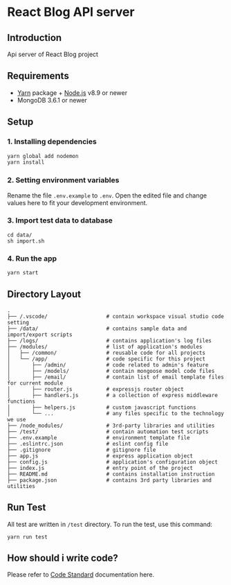 # React Blog API server

## Introduction

Api server of React Blog project

## Requirements

- [Yarn](https://yarnpkg.com/) package + [Node.js](https://nodejs.org/) v8.9 or
  newer
- MongoDB 3.6.1 or
  newer

## Setup

### 1. Installing dependencies

``` bash
yarn global add nodemon
yarn install
```

### 2. Setting environment variables

Rename the file `.env.example` to `.env`. Open the edited file and change values here to fit your development environment.

### 3. Import test data to database

```
cd data/
sh import.sh
```

### 4. Run the app

``` bash
yarn start
```

## Directory Layout

```
.
├── /.vscode/                   # contain workspace visual studio code setting
├── /data/                      # contains sample data and import/export scripts
├── /logs/                      # contains application's log files
├── /modules/                   # list of application's modules
│   ├── /common/                # reusable code for all projects
│   └── /app/                   # code specific for this project
│       ├── /admin/             # code related to admin's feature
│       ├── /models/            # contain mongoose model code files
│       ├── /email/             # contain list of email template files for current module
│       ├── router.js           # expressjs router object
│       ├── handlers.js         # a collection of express middleware functions
│       ├── helpers.js          # custom javascript functions
│       └── ...                 # any files specific to the technology we use
├── /node_modules/              # 3rd-party libraries and utilities
├── /test/                      # contain automation test scripts
├── .env.example                # environment template file
├── .eslintrc.json              # eslint config file
├── .gitignore                  # gitignore file
├── app.js                      # express application object
├── config.js                   # application's configuration object
├── index.js                    # entry point of the project
├── README.md                   # contains installation instruction
├── package.json                # contains 3rd party libraries and utilities
```

## Run Test

All test are written in `/test` directory. To run the test, use this command:

```
yarn run test
```

## How should i write code?

Please refer to [Code Standard](https://the-app-team.atlassian.net/wiki/spaces/CI/pages/33521966/Code+Standards) documentation here.